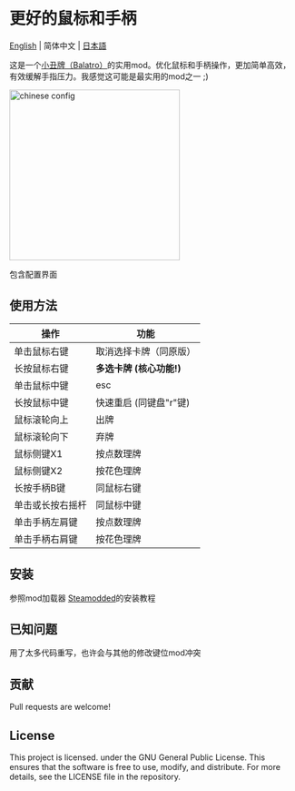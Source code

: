 # 更好的鼠标和手柄
[English](/README.md) | 简体中文 | [日本語](/README_JP.md)

这是一个[小丑牌（Balatro）](https://store.steampowered.com/app/2379780/Balatro/)的实用mod。优化鼠标和手柄操作，更加简单高效，有效缓解手指压力。我感觉这可能是最实用的mod之一 ;)

<img src="https://github.com/user-attachments/assets/3f1ce6bc-7fff-458f-afe7-0f88c2bded08" alt="chinese config" width="300" />

包含配置界面

## 使用方法
| 操作       | 功能               |
| -------- | ---------------- |
| 单击鼠标右键   | 取消选择卡牌（同原版）      |
| 长按鼠标右键   | **多选卡牌 (核心功能!)** |
| 单击鼠标中键   | esc              |
| 长按鼠标中键   | 快速重启 (同键盘"r"键)   |
| 鼠标滚轮向上   | 出牌               |
| 鼠标滚轮向下   | 弃牌               |
| 鼠标侧键X1   | 按点数理牌            |
| 鼠标侧键X2   | 按花色理牌            |
| 长按手柄B键   | 同鼠标右键            |
| 单击或长按右摇杆 | 同鼠标中键            |
| 单击手柄左肩键  | 按点数理牌            |
| 单击手柄右肩键  | 按花色理牌            |

## 安装
参照mod加载器 [Steamodded](https://github.com/Steamopollys/Steamodded/tree/0.6.0)的安装教程

## 已知问题
用了太多代码重写，也许会与其他的修改键位mod冲突

## 贡献
Pull requests are welcome!

## License
This project is licensed. under the GNU General Public License. This ensures that the software is free to use, modify, and distribute. For more details, see the LICENSE file in the repository.
